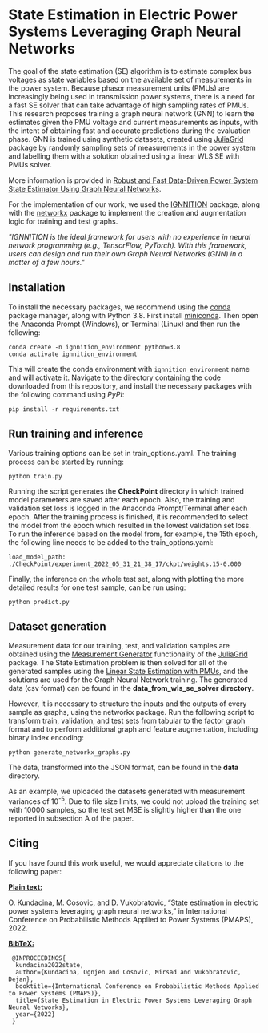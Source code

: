 # State Estimation in Electric Power Systems Leveraging Graph Neural Networks

The goal of the state estimation (SE) algorithm is to estimate complex bus voltages as state variables based on the available set of measurements in the power system. Because phasor measurement units (PMUs) are increasingly being used in transmission power systems, there is a need for a fast SE solver that can take advantage of high sampling rates of PMUs. This research proposes training a graph neural network (GNN) to learn the estimates given the PMU voltage and current measurements as inputs, with the intent of obtaining fast and accurate predictions during the evaluation phase. GNN is trained using synthetic datasets, created using [JuliaGrid](https://github.com/mcosovic/JuliaGrid.jl) package by randomly sampling sets of measurements in the power system and labelling them with a solution obtained using a linear WLS SE with PMUs solver.

More information is provided in [Robust and Fast Data-Driven Power System State Estimator Using Graph Neural Networks](https://arxiv.org/pdf/2206.02731.pdf).

For the implementation of our work, we used the [IGNNITION](https://ignnition.org/) package, along with the [networkx](https://networkx.org/) package to implement the creation and augmentation logic for training and test graphs.

*"IGNNITION is the ideal framework for users with no experience in neural network programming (e.g., TensorFlow, PyTorch). With this framework, users can design and run their own Graph Neural Networks (GNN) in a matter of a few hours."*

## Installation
To install the necessary packages, we recommend using the [conda](https://conda.io) package manager, along with Python 3.8. First install 
[miniconda](https://docs.conda.io/en/latest/miniconda.html). Then open the Anaconda Prompt (Windows), or Terminal (Linux) and then run the following:

```
conda create -n ignnition_environment python=3.8
conda activate ignnition_environment
```

This will create the conda environment with `ignnition_environment` name and will activate it. Navigate to the directory containing the code downloaded from this repository, and install the necessary packages with the following command using *PyPI*:

```
pip install -r requirements.txt
```

## Run training and inference
Various training options can be set in train_options.yaml. The training process can be started by running:
```
python train.py
```
Running the script generates the **CheckPoint** directory in which trained model parameters are saved after each epoch. Also, the training and validation set loss is logged in the Anaconda Prompt/Terminal after each epoch. After the training process is finished, it is recommended to select the model from the epoch which resulted in the lowest validation set loss. To run the inference based on the model from, for example, the 15th epoch, the following line needs to be added to the train_options.yaml:
```
load_model_path: ./CheckPoint/experiment_2022_05_31_21_38_17/ckpt/weights.15-0.000
```
Finally, the inference on the whole test set, along with plotting the more detailed results for one test sample, can be run using:
```
python predict.py
```

## Dataset generation
Measurement data for our training, test, and validation samples are obtained using the [Measurement Generator](https://mcosovic.github.io/JuliaGrid.jl/stable/man/generator/) functionality of the [JuliaGrid](https://github.com/mcosovic/JuliaGrid.jl) package. The State Estimation problem is then solved for all of the generated samples using the [Linear State Estimation with PMUs](https://mcosovic.github.io/JuliaGrid.jl/stable/man/tbestimate/#linearpmuse), and the solutions are used for the Graph Neural Network training. The generated data (csv format) can be found in the **data_from_wls_se_solver directory**.

However, it is necessary  to structure the inputs and the outputs of every sample as graphs, using the networkx package. Run the following script to transform train, validation, and test sets from tabular to the factor graph format and to perform additional graph and feature augmentation, including binary index encoding:

```
python generate_networkx_graphs.py
```

The data, transformed into the JSON format, can be found in the **data** directory. 

As an example, we uploaded the datasets generated with measurement variances of 10<sup>-5</sup>. Due to file size limits, we could not upload the training set with 10000 samples, so the test set MSE is slightly higher than the one reported in subsection A of the paper.

## Citing
If you have found this work useful, we would appreciate citations to the following paper:

**<u>Plain text:</u>**

O. Kundacina, M. Cosovic, and D. Vukobratovic, “State estimation in electric power systems leveraging graph neural networks,” in International Conference on Probabilistic Methods Applied to Power Systems (PMAPS), 2022.

**<u>BibTeX:</u>**
```
 @INPROCEEDINGS{
  kundacina2022state,  
  author={Kundacina, Ognjen and Cosovic, Mirsad and Vukobratovic, Dejan},  
  booktitle={International Conference on Probabilistic Methods Applied to Power Systems (PMAPS)},   
  title={State Estimation in Electric Power Systems Leveraging Graph Neural Networks},   
  year={2022}
 }


```
